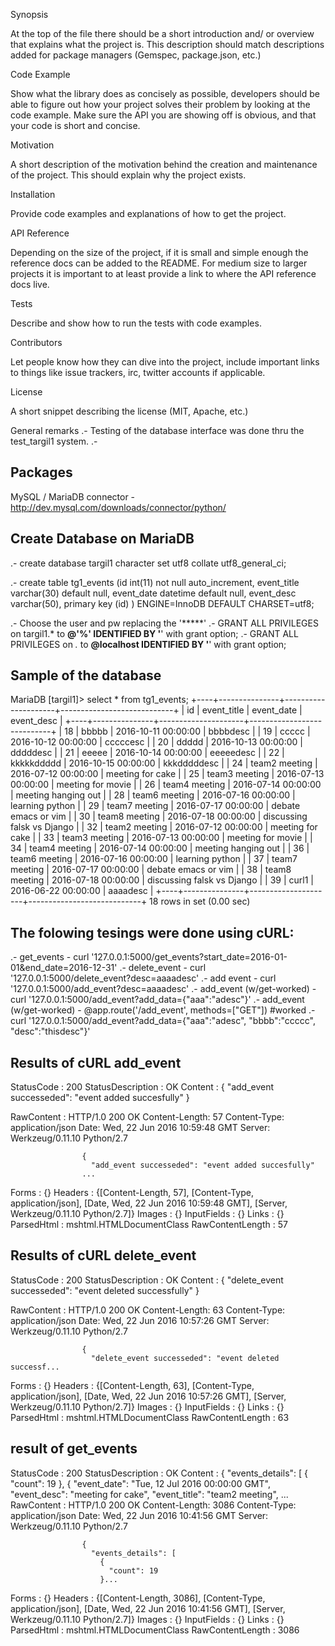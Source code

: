 Synopsis

At the top of the file there should be a short introduction and/ or overview that explains what the project is. This description should match descriptions added for package managers (Gemspec, package.json, etc.)

Code Example

Show what the library does as concisely as possible, developers should be able to figure out how your project solves their problem by looking at the code example. Make sure the API you are showing off is obvious, and that your code is short and concise.

Motivation

A short description of the motivation behind the creation and maintenance of the project. This should explain why the project exists.

Installation

Provide code examples and explanations of how to get the project.

API Reference

Depending on the size of the project, if it is small and simple enough the reference docs can be added to the README. For medium size to larger projects it is important to at least provide a link to where the API reference docs live.

Tests

Describe and show how to run the tests with code examples.

Contributors

Let people know how they can dive into the project, include important links to things like issue trackers, irc, twitter accounts if applicable.

License

A short snippet describing the license (MIT, Apache, etc.)




General remarks
.- Testing of the database interface was done thru the test_targil1 system. 
.- 

Packages
-----------------
MySQL / MariaDB connector - http://dev.mysql.com/downloads/connector/python/

Create Database on MariaDB
--------------------------
.- create database targil1 character set utf8 collate utf8_general_ci;

.- create table tg1_events (id int(11) not null auto_increment, event_title varchar(30) default null, event_date datetime default null, event_desc varchar(50), primary key (id) ) ENGINE=InnoDB DEFAULT CHARSET=utf8;

.- Choose the user and pw replacing the '*****'
.- GRANT ALL PRIVILEGES on targil1.* to ******@'%' IDENTIFIED BY '******' with grant option;
.- GRANT ALL PRIVILEGES on *.* to ******@localhost IDENTIFIED BY '******' with grant option;

Sample of the database
-----------------------
MariaDB [targil1]> select * from tg1_events;
+----+---------------+---------------------+----------------------------+
| id | event_title   | event_date          | event_desc                 |
+----+---------------+---------------------+----------------------------+
| 18 | bbbbb         | 2016-10-11 00:00:00 | bbbbdesc                   |
| 19 | ccccc         | 2016-10-12 00:00:00 | cccccesc                   |
| 20 | ddddd         | 2016-10-13 00:00:00 | dddddesc                   |
| 21 | eeeee         | 2016-10-14 00:00:00 | eeeeedesc                  |
| 22 | kkkkkddddd    | 2016-10-15 00:00:00 | kkkdddddesc                |
| 24 | team2 meeting | 2016-07-12 00:00:00 | meeting for cake           |
| 25 | team3 meeting | 2016-07-13 00:00:00 | meeting for movie          |
| 26 | team4 meeting | 2016-07-14 00:00:00 | meeting hanging out        |
| 28 | team6 meeting | 2016-07-16 00:00:00 | learning python            |
| 29 | team7 meeting | 2016-07-17 00:00:00 | debate emacs or vim        |
| 30 | team8 meeting | 2016-07-18 00:00:00 | discussing falsk vs Django |
| 32 | team2 meeting | 2016-07-12 00:00:00 | meeting for cake           |
| 33 | team3 meeting | 2016-07-13 00:00:00 | meeting for movie          |
| 34 | team4 meeting | 2016-07-14 00:00:00 | meeting hanging out        |
| 36 | team6 meeting | 2016-07-16 00:00:00 | learning python            |
| 37 | team7 meeting | 2016-07-17 00:00:00 | debate emacs or vim        |
| 38 | team8 meeting | 2016-07-18 00:00:00 | discussing falsk vs Django |
| 39 | curl1         | 2016-06-22 00:00:00 | aaaadesc                   |
+----+---------------+---------------------+----------------------------+
18 rows in set (0.00 sec)

The folowing tesings were done using cURL:
-------------------------
.- get_events - curl '127.0.0.1:5000/get_events?start_date=2016-01-01&end_date=2016-12-31'
.- delete_event - curl '127.0.0.1:5000/delete_event?desc=aaaadesc'
.- add event - curl '127.0.0.1:5000/add_event?desc=aaaadesc'
.- add_event (w/get-worked) - curl '127.0.0.1:5000/add_event?add_data={"aaa":"adesc"}'
.- add_event (w/get-worked) - @app.route('/add_event', methods=["GET"])  #worked
.- curl  '127.0.0.1:5000/add_event?add_data={"aaa":"adesc", "bbbb":"ccccc", "desc":"thisdesc"}'

Results of cURL add_event
-------------------------
StatusCode        : 200
StatusDescription : OK
Content           : {
                      "add_event successeded": "event added succesfully"
                    }

RawContent        : HTTP/1.0 200 OK
                    Content-Length: 57
                    Content-Type: application/json
                    Date: Wed, 22 Jun 2016 10:59:48 GMT
                    Server: Werkzeug/0.11.10 Python/2.7

                    {
                      "add_event successeded": "event added succesfully"
                    ...
Forms             : {}
Headers           : {[Content-Length, 57], [Content-Type, application/json], [Date, Wed, 22 Jun 2016 10:59:48 GMT],
                    [Server, Werkzeug/0.11.10 Python/2.7]}
Images            : {}
InputFields       : {}
Links             : {}
ParsedHtml        : mshtml.HTMLDocumentClass
RawContentLength  : 57


Results of cURL delete_event
-----------------------------
StatusCode        : 200
StatusDescription : OK
Content           : {
                      "delete_event successeded": "event deleted successfully"
                    }

RawContent        : HTTP/1.0 200 OK
                    Content-Length: 63
                    Content-Type: application/json
                    Date: Wed, 22 Jun 2016 10:57:26 GMT
                    Server: Werkzeug/0.11.10 Python/2.7

                    {
                      "delete_event successeded": "event deleted successf...
Forms             : {}
Headers           : {[Content-Length, 63], [Content-Type, application/json], [Date, Wed, 22 Jun 2016 10:57:26 GMT],
                    [Server, Werkzeug/0.11.10 Python/2.7]}
Images            : {}
InputFields       : {}
Links             : {}
ParsedHtml        : mshtml.HTMLDocumentClass
RawContentLength  : 63

result of get_events
---------------------
StatusCode        : 200
StatusDescription : OK
Content           : {
                      "events_details": [
                        {
                          "count": 19
                        },
                        {
                          "event_date": "Tue, 12 Jul 2016 00:00:00 GMT",
                          "event_desc": "meeting for cake",
                          "event_title": "team2 meeting",
                        ...
RawContent        : HTTP/1.0 200 OK
                    Content-Length: 3086
                    Content-Type: application/json
                    Date: Wed, 22 Jun 2016 10:41:56 GMT
                    Server: Werkzeug/0.11.10 Python/2.7

                    {
                      "events_details": [
                        {
                          "count": 19
                        }...
Forms             : {}
Headers           : {[Content-Length, 3086], [Content-Type, application/json], [Date, Wed, 22 Jun 2016 10:41:56 GMT],
                    [Server, Werkzeug/0.11.10 Python/2.7]}
Images            : {}
InputFields       : {}
Links             : {}
ParsedHtml        : mshtml.HTMLDocumentClass
RawContentLength  : 3086